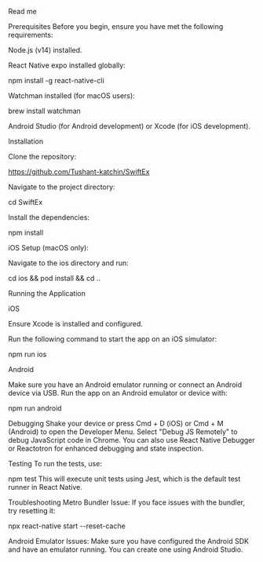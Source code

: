 Read me

Prerequisites
Before you begin, ensure you have met the following requirements:

Node.js (v14) installed.

React Native expo installed globally:

npm install -g react-native-cli

Watchman installed (for macOS users):

brew install watchman

Android Studio (for Android development) or Xcode (for iOS development).

Installation

Clone the repository:

https://github.com/Tushant-katchin/SwiftEx

Navigate to the project directory:

cd SwiftEx

Install the dependencies:

npm install

iOS Setup (macOS only):

Navigate to the ios directory and run:

cd ios && pod install && cd ..

Running the Application

iOS

Ensure Xcode is installed and configured.

Run the following command to start the app on an iOS simulator:

npm run ios

Android

Make sure you have an Android emulator running or connect an Android device via USB.
Run the app on an Android emulator or device with:

npm run android

Debugging
Shake your device or press Cmd + D (iOS) or Cmd + M (Android) to open the Developer Menu.
Select "Debug JS Remotely" to debug JavaScript code in Chrome.
You can also use React Native Debugger or Reactotron for enhanced debugging and state inspection.

Testing
To run the tests, use:

npm test
This will execute unit tests using Jest, which is the default test runner in React Native.

Troubleshooting
Metro Bundler Issue: If you face issues with the bundler, try resetting it:

npx react-native start --reset-cache

Android Emulator Issues: Make sure you have configured the Android SDK and have an emulator running. You can create one using Android Studio.
